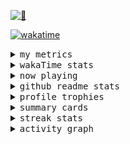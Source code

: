 [![🐙](https://hits.seeyoufarm.com/api/count/incr/badge.svg?url=https%3A%2F%2Fgithub.com%2Fktnkk%2Fhit-counter&count_bg=%23070707&title_bg=%23070707&icon=&icon_color=%23E7E7E7&title=visitors&edge_flat=true)](https://hits.seeyoufarm.com)

[![wakatime](https://wakatime.com/badge/user/43ee8060-219a-4cc8-b7a0-9a681ab5a8a7.svg)](https://wakatime.com/@43ee8060-219a-4cc8-b7a0-9a681ab5a8a7)

<details>
  <summary> <samp>my metrics</samp></summary>
  
  <br>
  
 ![🐳](https://github.com/kkhys/kkhys/blob/main/github-metrics.svg)
  
  ***
</details>

<details>
  <summary> <samp>wakaTime stats</samp></summary>
  
  <br>
  
<!--START_SECTION:waka-->
![Code Time](http://img.shields.io/badge/Code%20Time-2%2C079%20hrs%2028%20mins-blue)

**🐱 My GitHub Data** 

> 📦 4.9 MB Used in GitHub's Storage 
 > 
> 🏆 1,314 Contributions in the Year 2023
 > 
> 💼 Opted to Hire
 > 
> 📜 9 Public Repositories 
 > 
> 🔑 23 Private Repositories 
 > 
**I'm an Early 🐤** 

```text
🌞 Morning                4662 commits        █████████░░░░░░░░░░░░░░░░   37.54 % 
🌆 Daytime                2574 commits        █████░░░░░░░░░░░░░░░░░░░░   20.73 % 
🌃 Evening                3888 commits        ████████░░░░░░░░░░░░░░░░░   31.31 % 
🌙 Night                  1295 commits        ███░░░░░░░░░░░░░░░░░░░░░░   10.43 % 
```
📅 **I'm Most Productive on Monday** 

```text
Monday                   2006 commits        ████░░░░░░░░░░░░░░░░░░░░░   16.15 % 
Tuesday                  1837 commits        ████░░░░░░░░░░░░░░░░░░░░░   14.79 % 
Wednesday                1851 commits        ████░░░░░░░░░░░░░░░░░░░░░   14.90 % 
Thursday                 1749 commits        ████░░░░░░░░░░░░░░░░░░░░░   14.08 % 
Friday                   1748 commits        ████░░░░░░░░░░░░░░░░░░░░░   14.08 % 
Saturday                 1568 commits        ███░░░░░░░░░░░░░░░░░░░░░░   12.63 % 
Sunday                   1660 commits        ███░░░░░░░░░░░░░░░░░░░░░░   13.37 % 
```


📊 **This Week I Spent My Time On** 

```text
🕑︎ Time Zone: Asia/Tokyo

💬 Programming Languages: 
Other                    39 hrs 22 mins      ████████████████░░░░░░░░░   63.15 % 
TypeScript               9 hrs 13 mins       ████░░░░░░░░░░░░░░░░░░░░░   14.80 % 
Java                     4 hrs 54 mins       ██░░░░░░░░░░░░░░░░░░░░░░░   07.87 % 
MDX                      2 hrs 43 mins       █░░░░░░░░░░░░░░░░░░░░░░░░   04.37 % 
SQL                      1 hr 38 mins        █░░░░░░░░░░░░░░░░░░░░░░░░   02.63 % 

🔥 Editors: 
Chrome                   39 hrs 22 mins      ████████████████░░░░░░░░░   63.15 % 
IntelliJ                 12 hrs 59 mins      █████░░░░░░░░░░░░░░░░░░░░   20.85 % 
WebStorm                 8 hrs 45 mins       ████░░░░░░░░░░░░░░░░░░░░░   14.04 % 
DataGrip                 1 hr 13 mins        ░░░░░░░░░░░░░░░░░░░░░░░░░   01.96 % 

💻 Operating System: 
Mac                      62 hrs 20 mins      █████████████████████████   100.00 % 
```


 Last Updated on 2023/12/05 18:36:34 UTC
<!--END_SECTION:waka-->
  
  ***
</details>


<details>
  <summary> <samp>now playing</samp></summary>
  
  <br>
 
 [![🐟](https://spotify-github-profile.vercel.app/api/view?uid=31ryofms4dnv7mrohhepo4c4zgqu&cover_image=true&theme=default&show_offline=false&background_color=121212&bar_color=53b14f&bar_color_cover=false)](https://open.spotify.com/user/31ryofms4dnv7mrohhepo4c4zgqu)
  
  ***
</details>

<details>
  <summary> <samp>github readme stats</samp></summary>
  
  <br>
  
 <p align="left"> 
  <img alt="🐠" src="https://github-readme-stats.vercel.app/api?username=kkhys&count_private=true&show_icons=true&theme=dark&include_all_commits=true" />
  <img alt="🐟" src="https://github-readme-stats.vercel.app/api/top-langs/?username=kkhys&layout=compact&theme=dark&langs_count=10&hide=HTML,CSS,SCSS" />
</p>
  
  ***
</details>

<details>
  <summary> <samp>profile trophies</samp></summary>
  
  <br>
  
  [![🐬](https://github-profile-trophy.vercel.app/?username=kkhys&rank=SECRET,SSS,SS,S,AAA,AA,A&theme=darkhub&row=1&margin-w=10&no-bg=true)](https://github.com/ryo-ma/github-profile-trophy)
  
  ***
</details>

<details>
  <summary> <samp>summary cards</samp></summary>
  
  <br>
  
  ![🐋](https://github-profile-summary-cards.vercel.app/api/cards/profile-details?username=kkhys&theme=github_dark)
  ![🦑](https://github-profile-summary-cards.vercel.app/api/cards/repos-per-language?username=kkhys&theme=github_dark)
  ![🦭](https://github-profile-summary-cards.vercel.app/api/cards/most-commit-language?username=kkhys&theme=github_dark)
  ![🦀](https://github-profile-summary-cards.vercel.app/api/cards/stats?username=kkhys&theme=github_dark)
  ![🦈](https://github-profile-summary-cards.vercel.app/api/cards/productive-time?username=kkhys&theme=github_dark)
  
  ***
</details>

<details>
  <summary> <samp>streak stats</samp></summary>
  
  <br>
  
  [![🐠](http://github-readme-streak-stats.herokuapp.com?user=kkhys&theme=dark)](https://git.io/streak-stats)
  
  ***
</details>

<details>
  <summary> <samp>activity graph</samp></summary>
  
  <br>
  
  [![🐡](https://github-readme-activity-graph.cyclic.app/graph?username=kkhys&theme=xcode)](https://github.com/ashutosh00710/github-readme-activity-graph)
  
  ***
</details>
